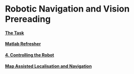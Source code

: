 # Robotic Navigation and Vision Prereading
#### [The Task](Parts/2.%20The%20Task.md)
#### [Matlab Refresher](Parts/3.%20Matlab%20Refresher.md)
#### [4. Controlling the Robot](Parts/4.%20Controlling%20the%20Robot.md)
#### [Map Assisted Localisation and Navigation](Parts/9.%20Map%20Assisted%20Localisation%20and%20Navigation.md)